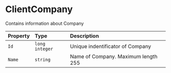 # ClientCompany

Contains information about Company

| Property  | Type           | Description                         |
| :-------- | :------------- | :---------------------------------- |
| `Id`      | `long integer` | Unique indentificator of Company    |
| `Name`    | `string`       | Name of Company. Maximum length 255 |
